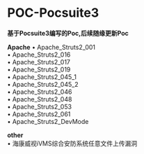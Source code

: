 # POC-Pocsuite3
**基于Pocsuite3编写的Poc,后续随缘更新Poc**

**Apache**
• Apache_Struts2_001  
• Apache_Struts2_016  
• Apache_Struts2_017  
• Apache_Struts2_019  
• Apache_Struts2_045_1  
• Apache_Struts2_045_2  
• Apache_Struts2_046  
• Apache_Struts2_048  
• Apache_Struts2_053  
• Apache_Struts2_061  
• Apache_Struts2_DevMode  
  
**other**  
• 海康威视iVMS综合安防系统任意文件上传漏洞  
